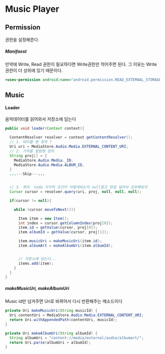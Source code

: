 # Music Player


## Permission


권한을 설정해준다.


##### Manifaest


만약에 Write, Read 권한이 필요하다면 Write권한만 적어주면 된다. 그 이유는 Write권한이 더 상위에 있기 때문이다.



```xml
<uses-permission android:name="android.permission.READ_EXTERNAL_STORAGE"/>
```



## Music






#### Loader


음악데이터를 읽어와서 저장소에 담는다



```java
public void loader(Context context){

  ContentResolver resolver = context.getContentResolver();
  // 1. 테이블 명 정의 ?
  Uri uri = MediaStore.Audio.Media.EXTERNAL_CONTENT_URI;
  // 2. 가져올 컬럼명 정의
  String proj[] = {
    MediaStore.Audio.Media._ID,
    MediaStore.Audio.Media.ALBUM_ID,
  }
  ...---Skip---...


  // 3. 쿼리  todo 각각의 조건이 어떻게되는지 null말고 딴걸 넣어서 공부해보자
  Cursor cursor = resolver.query(uri, proj, null, null, null);

  if(cursor != null){

    while (cursor.moveToNext()){

      Item item = new Item();
      int index = cursor.getColumnIndex(proj[0]);
      item.id = getValue(cursor, proj[0]);
      item.albumId = getValue(cursor, proj[1]);               

      item.musicUri = makeMusicUri(item.id);
      item.albumArt = makeAlbumUri(item.albumId);


      // 저장소에 담는다...
      items.add(item);
    }
  }
}
```




##### makeMusicUri, makeAlbumUri


Music id만 넘겨주면 Uri로 바뀌어서 다시 반환해주는 메소드이다


```java
private Uri makeMusicUri(String musicId) {
  Uri contentUri = MediaStore.Audio.Media.EXTERNAL_CONTENT_URI;
  return Uri.withAppendedPath(contentUri, musicId);
}
```


```java
private Uri makeAlbumUri(String albumId) {
  String albumUri = "content://media/external/audio/albumart/";
  return Uri.parse(albumUri + albumId);
}
```

